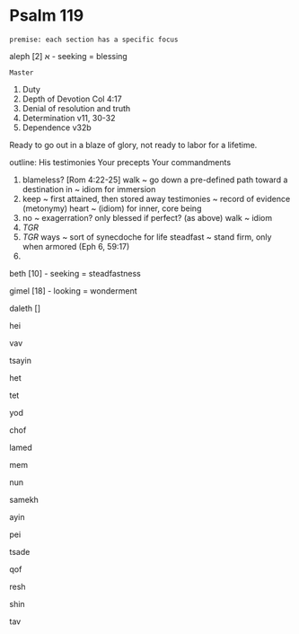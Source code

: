 # Psalm 119
	premise: each section has a specific focus


aleph
א
	[2] - seeking = blessing

	Master

1. Duty
2. Depth of Devotion
  Col 4:17
3. Denial of resolution and truth
4. Determination
  v11, 30-32
5. Dependence
  v32b

Ready to go out in a blaze of glory, not ready to labor for a lifetime.

outline:
	His testimonies
	Your precepts
	Your commandments

1)	blameless?  [Rom 4:22-25]
	walk ~ go down a pre-defined path toward a destination
	in ~ idiom for immersion
2)	keep ~ first attained, then stored away
	testimonies ~ record of evidence (metonymy)
	heart ~ (idiom) for inner, core being
3)	no ~ exagerration?  only blessed if perfect?  (as above)
	walk ~ idiom
4)	_TGR_
5)	_TGR_
	ways ~ sort of synecdoche for life
	steadfast ~ stand firm, only when armored (Eph 6, 59:17)
6)	


beth
	[10] - seeking = steadfastness

gimel
	[18] - looking = wonderment

daleth
	[]

hei

vav

tsayin

het

tet

yod

chof

lamed

mem

nun

samekh

ayin

pei

tsade

qof

resh

shin

tav
